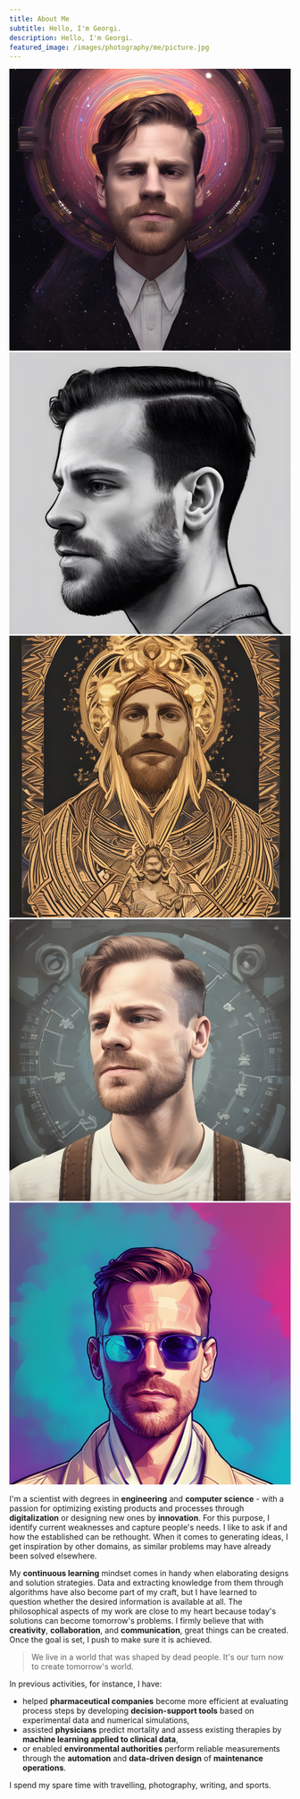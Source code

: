```yaml
---
title: About Me
subtitle: Hello, I'm Georgi.
description: Hello, I'm Georgi.
featured_image: /images/photography/me/picture.jpg
---
```


<div class="gallery" data-columns="5">
	<img src="/images/me/1.jpeg">
	<img src="/images/me/2.jpeg">
    <img src="/images/me/3.jpeg">
    <img src="/images/me/4.jpeg">
    <img src="/images/me/5.jpeg">
</div>

I'm a scientist with degrees in **engineering** and **computer science** - with a passion for optimizing existing products and processes through **digitalization** or designing new ones by **innovation**. For this purpose, I identify current weaknesses and capture people's needs. I like to ask if and how the established can be rethought. When it comes to generating ideas, I get inspiration by other domains, as similar problems may have already been solved elsewhere.

My **continuous learning** mindset comes in handy when elaborating designs and solution strategies. Data and extracting knowledge from them through algorithms have also become part of my craft, but I have learned to question whether the desired information is available at all. The philosophical aspects of my work are close to my heart because today's solutions can become tomorrow's problems. I firmly believe that with **creativity**, **collaboration**, and **communication**, great things can be created. Once the goal is set, I push to make sure it is achieved.

> We live in a world that was shaped by dead people. It's our turn now to create tomorrow's world.

In previous activities, for instance, I have:

* helped **pharmaceutical companies** become more efficient at evaluating process steps by developing **decision-support tools** based on experimental data and numerical simulations,
* assisted **physicians** predict mortality and assess existing therapies by **machine learning applied to clinical data**,
* or enabled **environmental authorities** perform reliable measurements through the **automation** and **data-driven design** of **maintenance operations**.

I spend my spare time with travelling, photography, writing, and sports.

